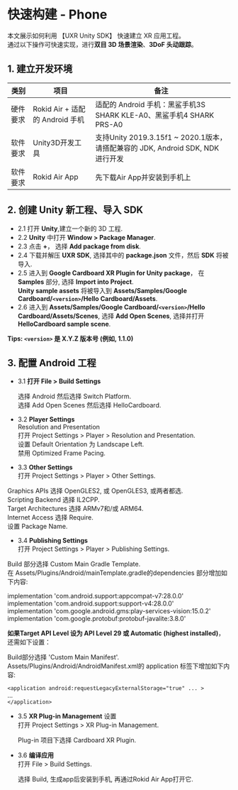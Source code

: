# 快速构建 - Phone

本文展示如何利用 【UXR Unity SDK】 快速建立 XR 应用工程。  
通过以下操作可快速实现，进行**双目 3D 场景渲染**、**3DoF 头动跟踪**。



## 1. 建立开发环境
类别    |项目                           |备注
-------|------------------------------|---------------------
硬件要求|Rokid Air + 适配的 Android 手机 |适配的 Android 手机：黑鲨手机3S SHARK KLE-A0、黑鲨手机4 SHARK PRS-A0
软件要求|Unity3D开发工具                |支持Unity 2019.3.15f1 ~ 2020.1版本，请搭配兼容的 JDK, Android SDK, NDK 进行开发
软件要求|Rokid Air App                 |先下载Air App并安装到手机上


## 2. 创建 Unity 新工程、导入 SDK

* 2.1 打开 **Unity**,建立一个新的 3D 工程.
* 2.2 **Unity** 中打开 **Window > Package Manager**.
* 2.3 点击 **+**， 选择 **Add package from disk**.
* 2.4 下载并解压 **UXR SDK**, 选择其中的 **package.json** 文件，然后 **SDK** 将被导入.
* 2.5 进入到 **Google Cardboard XR Plugin for Unity package**， 在 **Samples** 部分, 选择 **Import into Project**.  
   **Unity sample assets** 将被导入到 **Assets/Samples/Google Cardboard/`<version>`/Hello Cardboard/Assets**.
* 2.6 进入到 **Assets/Samples/Google Cardboard/`<version>`/Hello Cardboard/Assets/Scenes**, 选择 **Add Open Scenes**, 选择并打开 **HelloCardboard sample scene**.

**Tips: `<version>` 是 X.Y.Z 版本号 (例如, 1.1.0)**

## 3. 配置 Android 工程

* 3.1 **打开 File > Build Settings**

  选择 Android 然后选择 Switch Platform.  
  选择 Add Open Scenes 然后选择 HelloCardboard.

* 3.2 **Player Settings**  
Resolution and Presentation  
打开 Project Settings > Player > Resolution and Presentation.  
设置 Default Orientation 为 Landscape Left.  
禁用 Optimized Frame Pacing.

* 3.3 **Other Settings**  
打开 Project Settings > Player > Other Settings.  

Graphics APIs 选择 OpenGLES2, 或 OpenGLES3, 或两者都选.  
Scripting Backend 选择 IL2CPP.  
Target Architectures 选择 ARMv7和/或 ARM64.  
Internet Access 选择 Require.  
设置 Package Name.  


* 3.4 **Publishing Settings**  
打开 Project Settings > Player > Publishing Settings.

Build 部分选择 Custom Main Gradle Template.  
在 Assets/Plugins/Android/mainTemplate.gradle的dependencies 部分增加如下内容:

  implementation 'com.android.support:appcompat-v7:28.0.0'  
  implementation 'com.android.support:support-v4:28.0.0'  
  implementation 'com.google.android.gms:play-services-vision:15.0.2'  
  implementation 'com.google.protobuf:protobuf-javalite:3.8.0'  


**如果Target API Level 设为 API Level 29 或 Automatic (highest installed)**，还需如下设置：

Build部分选择 'Custom Main Manifest'.  
 Assets/Plugins/Android/AndroidManifest.xml的 application 标签下增加如下内容:

  `<application android:requestLegacyExternalStorage="true" ... >`  
    ...  
  `</application>`

* 3.5 **XR Plug-in Management** 设置  
打开 Project Settings > XR Plug-in Management.

  Plug-in 项目下选择 Cardboard XR Plugin.

* 3.6 **编译应用**  
打开 File > Build Settings.

  选择 Build, 生成app后安装到手机, 再通过Rokid Air App打开它.

